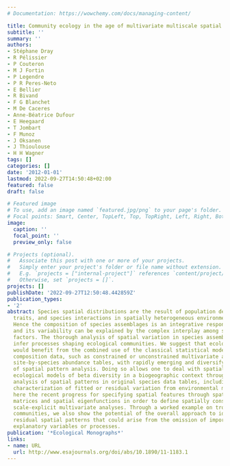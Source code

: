 ```yaml
---
# Documentation: https://wowchemy.com/docs/managing-content/

title: Community ecology in the age of multivariate multiscale spatial analysis
subtitle: ''
summary: ''
authors:
- Stéphane Dray
- R Pélissier
- P Couteron
- M J Fortin
- P Legendre
- P R Peres-Neto
- E Bellier
- R Bivand
- F G Blanchet
- M De Caceres
- Anne-Béatrice Dufour
- E Heegaard
- T Jombart
- F Munoz
- J Oksanen
- J Thioulouse
- H H Wagner
tags: []
categories: []
date: '2012-01-01'
lastmod: 2022-09-27T14:50:48+02:00
featured: false
draft: false

# Featured image
# To use, add an image named `featured.jpg/png` to your page's folder.
# Focal points: Smart, Center, TopLeft, Top, TopRight, Left, Right, BottomLeft, Bottom, BottomRight.
image:
  caption: ''
  focal_point: ''
  preview_only: false

# Projects (optional).
#   Associate this post with one or more of your projects.
#   Simply enter your project's folder or file name without extension.
#   E.g. `projects = ["internal-project"]` references `content/project/deep-learning/index.md`.
#   Otherwise, set `projects = []`.
projects: []
publishDate: '2022-09-27T12:50:48.442859Z'
publication_types:
- '2'
abstract: Species spatial distributions are the result of population demography, behavioral
  traits, and species interactions in spatially heterogeneous environmental conditions.
  Hence the composition of species assemblages is an integrative response variable,
  and its variability can be explained by the complex interplay among several structuring
  factors. The thorough analysis of spatial variation in species assemblages may help
  infer processes shaping ecological communities. We suggest that ecological studies
  would benefit from the combined use of the classical statistical models of community
  composition data, such as constrained or unconstrained multivariate analyses of
  site-by-species abundance tables, with rapidly emerging and diversifying methods
  of spatial pattern analysis. Doing so allows one to deal with spatially explicit
  ecological models of beta diversity in a biogeographic context through the multiscale
  analysis of spatial patterns in original species data tables, including spatial
  characterization of fitted or residual variation from environmental models. We summarize
  here the recent progress for specifying spatial features through spatial weighting
  matrices and spatial eigenfunctions in order to define spatially constrained or
  scale-explicit multivariate analyses. Through a worked example on tropical tree
  communities, we also show the potential of the overall approach to identify significant
  residual spatial patterns that could arise from the omission of important unmeasured
  explanatory variables or processes.
publication: '*Ecological Monographs*'
links:
- name: URL
  url: http://www.esajournals.org/doi/abs/10.1890/11-1183.1
---
```

